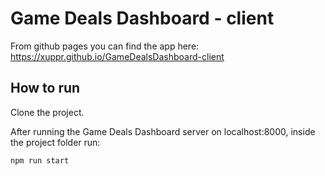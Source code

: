 Game Deals Dashboard - client
=============================

From github pages you can find the app here: https://xuppr.github.io/GameDealsDashboard-client

How to run
------

Clone the project.

After running the Game Deals Dashboard server on localhost:8000, inside the project folder run:

```
npm run start
```
